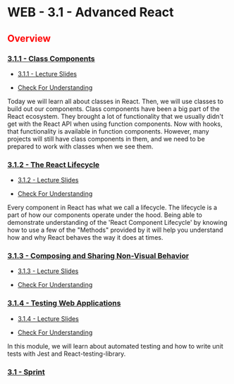 # WEB - 3.1 - Advanced React

## <span style="color:red">Overview</span>

### [3.1.1 - Class Components](./Module_1-Class-Components/README.md)

-   [3.1.1 - Lecture Slides](https://docs.google.com/presentation/d/1OVVjER35KhqjXIW-MD_n6hHubpX5_AruuFfv_Yg6Wb0/edit?usp=sharing)

-   [Check For Understanding](./Module_1-Class-Components/Objects/Understanding.md)

Today we will learn all about classes in React. Then, we will use classes to build out our components. Class components have been a big part of the React ecosystem. They brought a lot of functionality that we usually didn't get with the React API when using function components. Now with hooks, that functionality is available in function components. However, many projects will still have class components in them, and we need to be prepared to work with classes when we see them.

### [3.1.2 - The React Lifecycle](./Module_2-The-React-Lifecycle/README.md)

-   [3.1.2 - Lecture Slides](https://docs.google.com/presentation/d/1u-1r_3fh31BNRgaG9qH5dQPBVI0kTGtfJQNdmBvQNbY/edit?usp=sharing)

-   [Check For Understanding](./Module_2-The-React-Lifecycle/Objects/Understanding.md)

Every component in React has what we call a lifecycle. The lifecycle is a part of how our components operate under the hood. Being able to demonstrate understanding of the 'React Component Lifecycle' by knowing how to use a few of the "Methods" provided by it will help you understand how and why React behaves the way it does at times.

### [3.1.3 - Composing and Sharing Non-Visual Behavior](./Module_3-Composing-and-Sharing-Non-Visual-Behaviors/README.md)

-   [3.1.3 - Lecture Slides](https://docs.google.com/presentation/d/1gI4fQ0BK-XetRughunRYfNfAqHsVDUGXIo1zUr1KMp8/edit?usp=sharing)

-   [Check For Understanding](./Module_3-Composing-and-Sharing-Non-Visual-Behaviors/Objects/Understanding.md)

### [3.1.4 - Testing Web Applications](./Module_4-Testing-Web-Applications/README.md)

-   [3.1.4 - Lecture Slides](https://docs.google.com/presentation/d/16Lxs0NFXailixVG_n4E9uBt5xWFXlBKhgvEidQ6gJGs/edit?usp=sharing)

-   [Check For Understanding](./Module_4-Testing-Web-Applications/Objects/Understanding.md)

In this module, we will learn about automated testing and how to write unit tests with Jest and React-testing-library.

### [3.1 - Sprint](./Sprint/README.md)